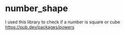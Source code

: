 # number_shape
I used this library to check if a number is square or cube
https://pub.dev/packages/powers
